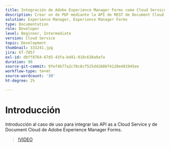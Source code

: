 ```yaml
---
title: Integración de Adobe Experience Manager Forms como Cloud Service con Document Cloud
description: Crear un de PDF mediante la API de REST de Document Cloud
solution: Experience Manager, Experience Manager Forms
type: Documentation
role: Developer
level: Beginner, Intermediate
version: Cloud Service
topic: Development
thumbnail: 333241.jpg
jira: KT-7857
exl-id: dbff8764-67d5-43fa-bd41-918c638a9afa
duration: 90
source-git-commit: 9fef4b77a2c70c8cf525d42686f4120e481945ee
workflow-type: tm+mt
source-wordcount: '39'
ht-degree: 2%

---
```


# Introducción

Introducción al caso de uso para integrar las API as a Cloud Service y de Document Cloud de Adobe Experience Manager Forms.

>[!VIDEO](https://video.tv.adobe.com/v/333241?quality=12&learn=on)
